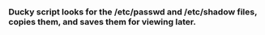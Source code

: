 ### Ducky script looks for the /etc/passwd and /etc/shadow files, copies them, and saves them for viewing later.
